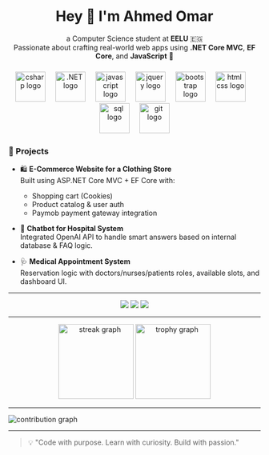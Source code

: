 <h1 align="center">Hey 👋 I'm Ahmed Omar</h1>

<p align="center">
  a Computer Science student at <b>EELU</b> 🇪🇬 <br>
  Passionate about crafting real-world web apps using <b>.NET Core MVC</b>, <b>EF Core</b>, and <b>JavaScript</b> 🧠  
</p>

###

<div align="center">
  <img src="https://skillicons.dev/icons?i=cs" height="60" alt="csharp logo" />
  <img width="12" />
  <img src="https://skillicons.dev/icons?i=dotnet" height="60" alt=".NET logo" />
  <img width="12" />
  <img src="https://skillicons.dev/icons?i=js" height="60" alt="javascript logo" />
  <img width="12" />
  <img src="https://skillicons.dev/icons?i=jquery" height="60" alt="jquery logo" />
  <img width="12" />
  <img src="https://skillicons.dev/icons?i=bootstrap" height="60" alt="bootstrap logo" />
  <img width="12" />
  <img src="https://skillicons.dev/icons?i=html,css" height="60" alt="html css logo" />
  <img width="12" />
  <img src="https://skillicons.dev/icons?i=mysql" height="60" alt="sql logo" />
  <img width="12" />
  <img src="https://skillicons.dev/icons?i=git" height="60" alt="git logo" />
</div>

###

### 🚀 Projects

- 🛍️ **E-Commerce Website for a Clothing Store**  
  Built using ASP.NET Core MVC + EF Core with:
  - Shopping cart (Cookies)
  - Product catalog & user auth
  - Paymob payment gateway integration

- 🤖 **Chatbot for Hospital System**  
  Integrated OpenAI API to handle smart answers based on internal database & FAQ logic.

- 🩺 **Medical Appointment System**  
  Reservation logic with doctors/nurses/patients roles, available slots, and dashboard UI.

---

<div align="center">
  <img src="https://img.shields.io/badge/LinkedIn-blue?logo=linkedin&style=for-the-badge" />
  <img src="https://img.shields.io/badge/Email-red?logo=gmail&style=for-the-badge" />
  <img src="https://img.shields.io/badge/GitHub-black?logo=github&style=for-the-badge" />
</div>

---

<div align="center">
  <img src="https://streak-stats.demolab.com?user=YOUR_GITHUB_USERNAME&theme=dracula&hide_border=false&border_radius=5" height="150" alt="streak graph" />
  <img src="https://github-profile-trophy.vercel.app/?username=YOUR_GITHUB_USERNAME&theme=dracula&row=1&column=6" height="150" alt="trophy graph" />
</div>

---

<picture>
  <source media="(prefers-color-scheme: dark)" srcset="https://raw.githubusercontent.com/YOUR_GITHUB_USERNAME/YOUR_GITHUB_USERNAME/output/pacman-contribution-graph-dark.svg">
  <source media="(prefers-color-scheme: light)" srcset="https://raw.githubusercontent.com/YOUR_GITHUB_USERNAME/YOUR_GITHUB_USERNAME/output/pacman-contribution-graph.svg">
  <img alt="contribution graph" src="https://raw.githubusercontent.com/YOUR_GITHUB_USERNAME/YOUR_GITHUB_USERNAME/output/pacman-contribution-graph.svg">
</picture>

---

> 💡 "Code with purpose. Learn with curiosity. Build with passion."
